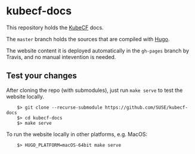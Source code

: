 # kubecf-docs


This repository holds the [KubeCF](https://github.com/SUSE/kubecf) docs.

The `master` branch holds the sources that are compiled with [Hugo](https://gohugo.io/).

The website content it is deployed automatically in the `gh-pages` branch by Travis, and no manual intevention is needed.

## Test your changes

After cloning the repo (with submodules), just run `make serve` to test the website locally.

```
    $> git clone --recurse-submodule https://github.com/SUSE/kubecf-docs
    $> cd kubecf-docs
    $> make serve
```

To run the website locally in other platforms, e.g. MacOS:

```
    $> HUGO_PLATFORM=macOS-64bit make serve
```

